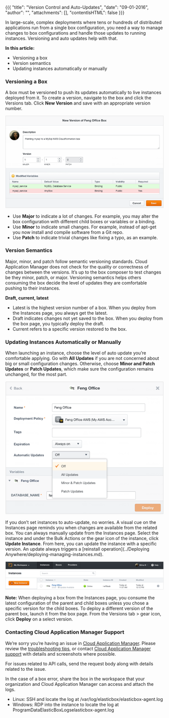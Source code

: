 {{{
"title": "Version Control and Auto-Updates",
"date": "09-01-2016",
"author": "",
"attachments": [],
"contentIsHTML": false
}}}

In large-scale, complex deployments where tens or hundreds of distributed applications run from a single box configuration, you need a way to manage changes to box configurations and handle those updates to running instances. Versioning and auto updates help with that.

**In this article:**

* Versioning a box
* Version semantics
* Updating instances automatically or manually

### Versioning a Box

A box must be versioned to push its updates automatically to live instances deployed from it. To create a version, navigate to the box and click the Versions tab. Click **New Version** and save with an appropriate version number.

![versioncontrolandautoupdates1.png](../../images/cloud-application-manager/versioncontrolandautoupdates1.png)

* Use **Major** to indicate a lot of changes. For example, you may alter the box configuration with different child boxes or variables or a binding.
* Use **Minor** to indicate small changes. For example, instead of apt-get you now install and compile software from a Git repo.
* Use **Patch** to indicate trivial changes like fixing a typo, as an example.

### Version Semantics

Major, minor, and patch follow semantic versioning standards. Cloud Application Manager does not check for the quality or correctness of changes between the versions. It’s up to the box composer to test changes be they minor, patch, or major. Versioning semantics helps others consuming the box decide the level of updates they are comfortable pushing to their instances.

**Draft, current, latest**

* Latest is the highest version number of a box. When you deploy from the Instances page, you always get the latest.
* Draft indicates changes not yet saved to the box. When you deploy from the box page, you typically deploy the draft.
* Current refers to a specific version restored to the box.

### Updating Instances Automatically or Manually

When launching an instance, choose the level of auto update you’re comfortable applying. Go with **All Updates** if you are not concerned about big or small configuration changes. Otherwise, choose **Minor and Patch Updates** or **Patch Updates**, which make sure the configuration remains unchanged, for the most part.

![versioncontrolandautoupdates2.png](../../images/cloud-application-manager/versioncontrolandautoupdates2.png)

If you don’t set instances to auto-update, no worries. A visual cue on the Instances page reminds you when changes are available from the related box. You can always manually update from the Instances page. Select the instance and under the Bulk Actions or the gear icon of the instance, click **Update Instance**. From here, you can update the instance with a specific version. An update always triggers a [reinstall operation](../Deploying Anywhere/deploying-managing-instances.md).

![versioncontrolandautoupdates3.png](../../images/cloud-application-manager/versioncontrolandautoupdates3.png)

**Note:** When deploying a box from the Instances page, you consume the latest configuration of the parent and child boxes unless you chose a specific version for the child boxes. To deploy a different version of the parent box, launch it from the box page. From the Versions tab > gear icon, click **Deploy** on a select version.

### Contacting Cloud Application Manager Support

We’re sorry you’re having an issue in [Cloud Application Manager](https://www.ctl.io/cloud-application-manager/). Please review the [troubleshooting tips](..Troubleshooting/troubleshooting-tips.md), or contact [Cloud Application Manager support](mailto:cloudsupport@centurylink.com) with details and screenshots where possible.

For issues related to API calls, send the request body along with details related to the issue.

In the case of a box error, share the box in the workspace that your organization and Cloud Application Manager can access and attach the logs.
* Linux: SSH and locate the log at /var/log/elasticbox/elasticbox-agent.log
* Windows: RDP into the instance to locate the log at ProgramDataElasticBoxLogselasticbox-agent.log
